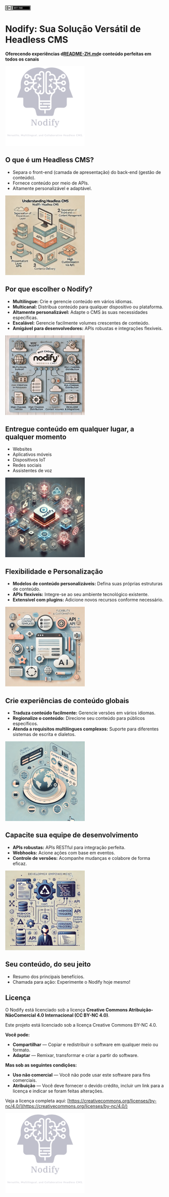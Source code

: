 [![Creative Commons BY-NC 4.0 License](assets/pictures/by-nc.png)](https://creativecommons.org/licenses/by-nc/4.0/)
# Nodify: Sua Solução Versátil de Headless CMS

**Oferecendo experiências d[README-ZH.md](README-ZH.md)e conteúdo perfeitas em todos os canais**

<img src="assets/pictures/nodify_transparent.png" width="50%"/>

## O que é um Headless CMS?

* Separa o front-end (camada de apresentação) do back-end (gestão de conteúdo).
* Fornece conteúdo por meio de APIs.
* Altamente personalizável e adaptável.

<img src="assets/pictures/headless-cms.png" width="50%"/>

## Por que escolher o Nodify?

* **Multilíngue:** Crie e gerencie conteúdo em vários idiomas.
* **Multicanal:** Distribua conteúdo para qualquer dispositivo ou plataforma.
* **Altamente personalizável:** Adapte o CMS às suas necessidades específicas.
* **Escalável:** Gerencie facilmente volumes crescentes de conteúdo.
* **Amigável para desenvolvedores:** APIs robustas e integrações flexíveis.

<img src="assets/pictures/why-nodify.png" width="50%"/>

## Entregue conteúdo em qualquer lugar, a qualquer momento

* Websites
* Aplicativos móveis
* Dispositivos IoT
* Redes sociais
* Assistentes de voz

<img src="assets/pictures/nodify-iot.png" width="50%"/>

## Flexibilidade e Personalização

* **Modelos de conteúdo personalizáveis:** Defina suas próprias estruturas de conteúdo.
* **APIs flexíveis:** Integre-se ao seu ambiente tecnológico existente.
* **Extensível com plugins:** Adicione novos recursos conforme necessário.

<img src="assets/pictures/nodify-flexibility.png" width="50%"/>

## Crie experiências de conteúdo globais

* **Traduza conteúdo facilmente:** Gerencie versões em vários idiomas.
* **Regionalize o conteúdo:** Direcione seu conteúdo para públicos específicos.
* **Atenda a requisitos multilíngues complexos:** Suporte para diferentes sistemas de escrita e dialetos.

<img src="assets/pictures/nodify-experience.png" width="50%"/>

## Capacite sua equipe de desenvolvimento

* **APIs robustas:** APIs RESTful para integração perfeita.
* **Webhooks:** Acione ações com base em eventos.
* **Controle de versões:** Acompanhe mudanças e colabore de forma eficaz.

<img src="assets/pictures/nodify-api.png" width="50%"/>

## Seu conteúdo, do seu jeito

* Resumo dos principais benefícios.
* Chamada para ação: Experimente o Nodify hoje mesmo!

## Licença

O Nodify está licenciado sob a licença **Creative Commons Atribuição-NãoComercial 4.0 Internacional (CC BY-NC 4.0)**.

Este projeto está licenciado sob a licença Creative Commons BY-NC 4.0.

**Você pode:**

* **Compartilhar** — Copiar e redistribuir o software em qualquer meio ou formato.
* **Adaptar** — Remixar, transformar e criar a partir do software.

**Mas sob as seguintes condições:**

* **Uso não comercial** — Você não pode usar este software para fins comerciais.
* **Atribuição** — Você deve fornecer o devido crédito, incluir um link para a licença e indicar se foram feitas alterações.

Veja a licença completa aqui: [https://creativecommons.org/licenses/by-nc/4.0/](https://creativecommons.org/licenses/by-nc/4.0/)

<img src="assets/pictures/nodify_transparent.png" width="50%"/>
